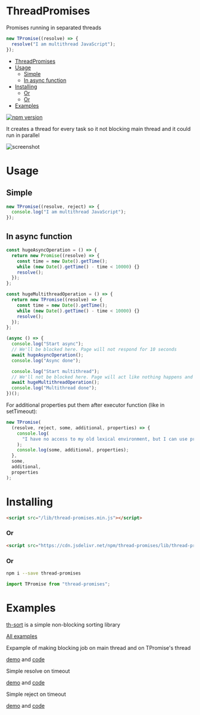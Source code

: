 # ThreadPromises

Promises running in separated threads

```js
new TPromise((resolve) => {
  resolve("I am multithread JavaScript");
});
```

- [ThreadPromises](#threadpromises)
- [Usage](#usage)
  - [Simple](#simple)
  - [In async function](#in-async-function)
- [Installing](#installing)
    - [Or](#or)
    - [Or](#or-1)
- [Examples](#examples)

[![npm version](https://badge.fury.io/js/thread-promises.svg)](https://badge.fury.io/js/thread-promises)

It creates a thread for every task so it not blocking main thread and it could run in parallel

![screenshot](./Threads.png)

# Usage

## Simple

```js
new TPromise((resolve, reject) => {
  console.log("I am multithread JavaScript");
});
```

## In async function

```js
const hugeAsyncOperation = () => {
  return new Promise((resolve) => {
    const time = new Date().getTime();
    while (new Date().getTime() - time < 10000) {}
    resolve();
  });
};

const hugeMultithreadOperation = () => {
  return new TPromise((resolve) => {
    const time = new Date().getTime();
    while (new Date().getTime() - time < 10000) {}
    resolve();
  });
};

(async () => {
  console.log("Start async");
  // We'll be blocked here. Page will not respond for 10 seconds
  await hugeAsyncOperation();
  console.log("Async done");

  console.log("Start multithread");
  // We'll not be blocked here. Page will act like nothing happens and continue here in 10 seconds
  await hugeMultithreadOperation();
  console.log("Multithread done");
})();
```

For additional properties put them after executor function (like in setTimeout):

```js
new TPromise(
  (resolve, reject, some, additional, properties) => {
    console.log(
      "I have no access to my old lexical environment, but I can use props"
    );
    console.log(some, additional, properties);
  },
  some,
  additional,
  properties
);
```

# Installing

```html
<script src="/lib/thread-promises.min.js"></script>
```

### Or

```html
<script src="https://cdn.jsdelivr.net/npm/thread-promises/lib/thread-promises.min.js"></script>
```

### Or

```bash
npm i --save thread-promises
```

```js
import TPromise from "thread-promises";
```

# Examples

[th-sort](https://github.com/kshshe/t-sort) is a simple non-blocking sorting library

[All examples](https://github.com/kshshe/ThreadPromises/tree/master/examples)

Expample of making blocking job on main thread and on TPromise's thread

[demo](http://htmlpreview.github.io/?https://github.com/kshshe/ThreadPromises/blob/master/examples/BlockingTask/index.html)
and [code](https://github.com/kshshe/ThreadPromises/tree/master/examples/BlockingTask)

Simple resolve on timeout

[demo](http://htmlpreview.github.io/?https://github.com/kshshe/ThreadPromises/blob/master/examples/simpleTimeout/index.html)
and [code](https://github.com/kshshe/ThreadPromises/tree/master/examples/simpleTimeout)

Simple reject on timeout

[demo](http://htmlpreview.github.io/?https://github.com/kshshe/ThreadPromises/blob/master/examples/simpleReject/index.html)
and [code](https://github.com/kshshe/ThreadPromises/tree/master/examples/simpleReject)
